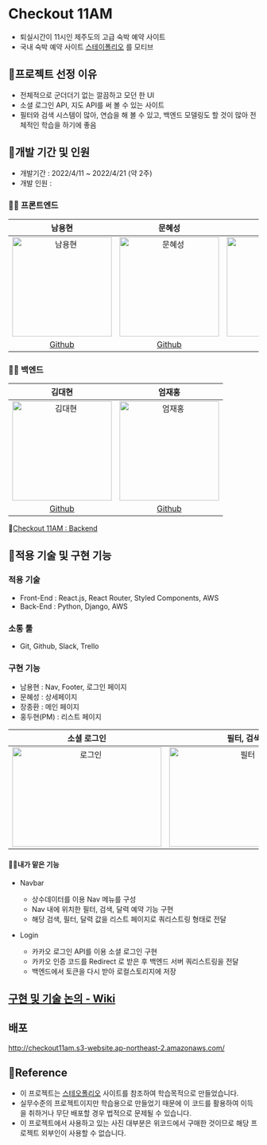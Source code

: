# Checkout 11AM 
- 퇴실시간이 11시인 제주도의 고급 숙박 예약 사이트
- 국내 숙박 예약 사이트 [스테이폴리오](https://www.stayfolio.com/) 를 모티브

## 📌프로젝트 선정 이유
- 전체적으로 군더더기 없는 깔끔하고 모던 한 UI
- 소셜 로그인 API, 지도 API를 써 볼 수 있는 사이트
- 필터와 검색 시스템이 많아, 연습을 해 볼 수 있고, 백엔드 모델링도 할 것이 많아 전체적인 학습을 하기에 좋음 


## 📌개발 기간 및 인원

- 개발기간 : 2022/4/11 ~ 2022/4/21 (약 2주)
- 개발 인원 :
### 🧑‍💻 프론트엔드
|남용현|문혜성|장종환|홍두현|
|:----:|:----:|:----:|:----:|
|<img width="200" height="200" alt="남용현" src="https://user-images.githubusercontent.com/95746551/162573146-2b6f6d85-c928-4fd0-ba62-94644140fa53.png">|<img width="200" height="200" alt="문혜성" src="https://user-images.githubusercontent.com/95746551/164890565-7a9c4aee-d45b-462d-b5de-bcec7ccd858f.png">|<img width="200" height="200" alt="장종환" src="https://user-images.githubusercontent.com/95746551/164890562-47dc77ed-780b-47bb-ba0e-cd593924d96c.png">|<img width="200" height="200" alt="홍두현" src="https://user-images.githubusercontent.com/95746551/164890556-07f3a9b9-f416-4efc-9756-789b6b00f30d.png">|
|[Github](https://github.com/sunnyfterrain)|[Github](https://github.com/Moonhyeseong)|[Github](https://github.com/jonghwann)|[Github](https://github.com/HongDuHyeon)|


### 🧑‍💻 백엔드
|김대현|엄재홍|
|:----:|:----:|
|<img width="200" height="200" alt="김대현" src="https://user-images.githubusercontent.com/95746551/164890566-b34e9b20-ee73-4b0c-9cb7-0b0bb56726bc.png">|<img width="200" height="200" alt="엄재홍" src="https://user-images.githubusercontent.com/95746551/164890563-56269fb5-7c68-4402-895d-dd80038c5e03.png">|
|[Github](https://github.com/kdh10806)|[Github](https://github.com/youbeemuhwan)|

🔗[Checkout 11AM : Backend](https://github.com/wecode-bootcamp-korea/31-2nd-checkout-11AM-backend)



## 📌적용 기술 및 구현 기능

### 적용 기술

- Front-End : React.js, React Router, Styled Components, AWS
- Back-End : Python, Django, AWS

### 소통 툴

- Git, Github, Slack, Trello
  ​
### 구현 기능
 
- 남용현 : Nav, Footer, 로그인 페이지
- 문혜성 : 상세페이지
- 장종환 : 메인 페이지
- 홍두현(PM) : 리스트 페이지

|소셜 로그인|필터, 검색|리스트 페이지|상세 페이지|
|:---:|:---:|:---:|:---:|
|<img width="300" height="200" alt="로그인" src="https://user-images.githubusercontent.com/95746551/164892050-a9cae05f-46c7-47f7-a761-046cfbda283d.gif">|<img width="300" height="200" alt="필터" src="https://user-images.githubusercontent.com/95746551/164892061-28e1b662-4259-4c3c-a3a8-8febe990baf5.gif">|<img width="300" height="200" alt="" src="https://user-images.githubusercontent.com/95746551/164892489-e7d67f82-80c8-4a2d-bf14-b60ff7f84642.gif">|<img width="300" height="200" alt="" src="https://user-images.githubusercontent.com/95746551/164892316-ef688b01-59ca-4966-9365-f3bbf20ace96.gif">|

#### 🧑‍💻내가 맡은 기능
- Navbar
  - 상수데이터를 이용 Nav 메뉴를 구성
  - Nav 내에 위치한 필터, 검색, 달력 예약 기능 구현
  - 해당 검색, 필터, 달력 값을 리스트 페이지로 쿼리스트링 형태로 전달
  
- Login
  - 카카오 로그인 API를 이용 소셜 로그인 구현
  - 카카오 인증 코드를 Redirect 로 받은 후 백엔드 서버 쿼리스트링을 전달
  - 백엔드에서 토큰을 다시 받아 로컬스토리지에 저장
  
## [구현 및 기술 논의 - Wiki](https://github.com/sunnyfterrain/checkout11AM/wiki/checkout11AM)

## 배포
http://checkout11am.s3-website.ap-northeast-2.amazonaws.com/
  
## 📌Reference

- 이 프로젝트는 [스테오폴리오](https://www.stayfolio.com/) 사이트를 참조하여 학습목적으로 만들었습니다.
- 실무수준의 프로젝트이지만 학습용으로 만들었기 때문에 이 코드를 활용하여 이득을 취하거나 무단 배포할 경우 법적으로 문제될 수 있습니다.
- 이 프로젝트에서 사용하고 있는 사진 대부분은 위코드에서 구매한 것이므로 해당 프로젝트 외부인이 사용할 수 없습니다.

